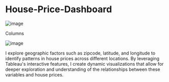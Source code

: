 # House-Price-Dashboard

![image](https://public.tableau.com/app/profile/bonsoul.arani/viz/HousePriceDashboard_17110520585220/Dashboard1?publish=yes)

Columns

![image](https://github.com/bonsoul/House-Price-Dashboard/assets/83598526/131bba61-90f1-41e8-a421-02038630b3f3)

I explore geographic factors such as zipcode, latitude, and longitude to identify patterns in house prices across different locations. By leveraging Tableau's interactive features, I create dynamic visualizations that allow for deeper exploration and understanding of the relationships between these variables and house prices.
